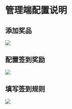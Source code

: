 # 管理端配置说明

## 添加奖品
![](https://page-module-3gcsvczx381369a5-1254135806.tcloudbaseapp.com/100008130424/sign-up/prize.png)

## 配置签到奖励
![](https://page-module-3gcsvczx381369a5-1254135806.tcloudbaseapp.com/100008130424/sign-up/config.png)

## 填写签到规则
![](https://page-module-3gcsvczx381369a5-1254135806.tcloudbaseapp.com/100008130424/sign-up/rule.png)